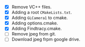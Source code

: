 - [x] Remove VC++ files.
- [x] Adding a root `CMakeLists.txt`.
- [x] Adding `GLCamera1` to cmake.
- [x] Adding options.cmake.
- [x] Adding Findtracy.cmake.
- [ ] Remove jpeg from git.
- [ ] Download jpeg frpm google drive.
